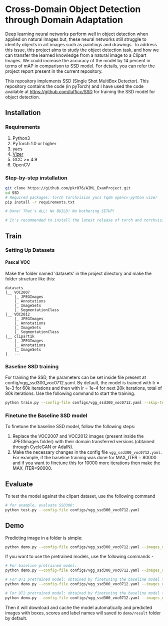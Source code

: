 # Cross-Domain Object Detection through Domain Adaptation

Deep learning neural networks perform well in object detection when applied on natural images but, these neural networks still struggle to identify objects in art images such as paintings and drawings. To address this issue, this project aims to study the object detection task, and how we can transfer the learned knowledge from a natural image to a Clipart Images. We could increase the accuracy of the model by 14 percent in terms of mAP in comparison to SSD model. For details, you can refer the project report present in the current repository.

This repository implements SSD (Single Shot MultiBox Detector). This repository contains the code (in pyTorch) and I have used the code available at https://github.com/lufficc/SSD for training the SSD model for object detection.

## Installation
### Requirements

1. Python3
1. PyTorch 1.0 or higher
1. yacs
1. [Vizer](https://github.com/lufficc/Vizer)
1. GCC >= 4.9
1. OpenCV


### Step-by-step installation

```bash
git clone https://github.com/pkr076/AIML_ExamProject.git
cd SSD
# Required packages: torch torchvision yacs tqdm opencv-python vizer
pip install -r requirements.txt

# Done! That's ALL! No BUILD! No bothering SETUP!

# It's recommended to install the latest release of torch and torchvision.
```


## Train

### Setting Up Datasets
#### Pascal VOC

Make the folder named 'datasets' in the project directory and make the folder structure like this:
```
datasets
|__ VOC2007
    |_ JPEGImages
    |_ Annotations
    |_ ImageSets
    |_ SegmentationClass
|__ VOC2012
    |_ JPEGImages
    |_ Annotations
    |_ ImageSets
    |_ SegmentationClass
|__ clipart1k
    |_ JPEGImages
    |_ Annotations
    |_ ImageSets
|__ ...
```




### Baseline SSD training

For training the SSD, the parameters can be set inside file present at config/vgg_ssd300_voc0712.yaml. By default, the model is trained with lr = 1e-3 for 60k iterations and then with lr = 1e-4 for next 20k iterations, total of 80k iterations. Use the following command to start the training.
```bash
python train.py --config-file configs/vgg_ssd300_voc0712.yaml --skip-test --eval_step -1
```
### Finetune the Baseline SSD model
To finetune the baseline SSD model, follow the following steps:

1) Replace the VOC2007 and VOC2012 images (present inside the JPEGImages folder) with their domain transferred versions (obtained through CycleGAN or AdaIN).
2) Make the necessary changes in the config file `vgg_ssd300_voc0712.yaml`. For example, if the baseline training was done for MAX_ITER = 80000 and if you want to finetune this for 10000 more iterations then make the MAX_ITER=90000.


## Evaluate

To test the model against the clipart dataset, use the following command

```bash
# for example, evaluate SSD300:
python test.py --config-file configs/vgg_ssd300_voc0712.yaml
```



## Demo

Predicting image in a folder is simple: 
```bash
python demo.py --config-file configs/vgg_ssd300_voc0712.yaml --images_dir demo --ckpt ./path/of/your/model_final.pth
```
If you want to use the pretrained models, use the following commands -
```bash
# For baseline pretrained model:
python demo.py --config-file configs/vgg_ssd300_voc0712.yaml --images_dir demo --ckpt https://github.com/pkr076/AIML_ExamProject/releases/download/v0.1/model_final_bl.pth
```
```bash
# For DT1 pretrained model: obtained by finetuning the baseline model for 10k iterations with domain transferred images obtained through CycleGAN
python demo.py --config-file configs/vgg_ssd300_voc0712.yaml --images_dir demo --ckpt https://github.com/pkr076/AIML_ExamProject/releases/download/v0.2/model_final_DT1.pth
```
```bash
# For DT2 pretrained model: obtained by finetuning the baseline model for 10k iterations with domain transferred images obtained through AdaIN
python demo.py --config-file configs/vgg_ssd300_voc0712.yaml --images_dir demo --ckpt https://github.com/pkr076/AIML_ExamProject/releases/download/v0.3/model_final.pth
```

Then it will download and cache the model automatically and predicted images with boxes, scores and label names will saved to `demo/result` folder by default.

